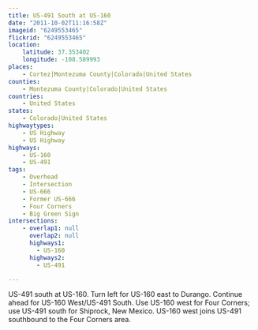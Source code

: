 ```yaml
---
title: US-491 South at US-160
date: "2011-10-02T11:16:58Z"
imageid: "6249553465"
flickrid: "6249553465"
location:
    latitude: 37.353402
    longitude: -108.589993
places:
    - Cortez|Montezuma County|Colorado|United States
counties:
    - Montezuma County|Colorado|United States
countries:
    - United States
states:
    - Colorado|United States
highwaytypes:
    - US Highway
    - US Highway
highways:
    - US-160
    - US-491
tags:
    - Overhead
    - Intersection
    - US-666
    - Former US-666
    - Four Corners
    - Big Green Sign
intersections:
    - overlap1: null
      overlap2: null
      highways1:
        - US-160
      highways2:
        - US-491

---
```

US-491 south at US-160.  Turn left for US-160 east to Durango.  Continue ahead for US-160 West/US-491 South.  Use US-160 west for Four Corners; use US-491 south for Shiprock, New Mexico.  US-160 west joins US-491 southbound to the Four Corners area.